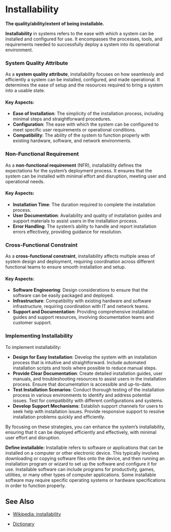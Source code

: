 # Installability


**The quality/ability/extent of being installable.**

<span data-chatgpt-prompt="installability + template">

**Installability** in systems refers to the ease with which a system can be installed and configured for use. It encompasses the processes, tools, and requirements needed to successfully deploy a system into its operational environment.

### System Quality Attribute

As a **system quality attribute**, installability focuses on how seamlessly and efficiently a system can be installed, configured, and made operational. It determines the ease of setup and the resources required to bring a system into a usable state.

#### Key Aspects:
- **Ease of Installation**: The simplicity of the installation process, including minimal steps and straightforward procedures.
- **Configuration**: The ease with which the system can be configured to meet specific user requirements or operational conditions.
- **Compatibility**: The ability of the system to function properly with existing hardware, software, and network environments.

### Non-Functional Requirement

As a **non-functional requirement** (NFR), installability defines the expectations for the system’s deployment process. It ensures that the system can be installed with minimal effort and disruption, meeting user and operational needs.

#### Key Aspects:
- **Installation Time**: The duration required to complete the installation process.
- **User Documentation**: Availability and quality of installation guides and support materials to assist users in the installation process.
- **Error Handling**: The system’s ability to handle and report installation errors effectively, providing guidance for resolution.

### Cross-Functional Constraint

As a **cross-functional constraint**, installability affects multiple areas of system design and deployment, requiring coordination across different functional teams to ensure smooth installation and setup.

#### Key Aspects:
- **Software Engineering**: Design considerations to ensure that the software can be easily packaged and deployed.
- **Infrastructure**: Compatibility with existing hardware and software infrastructure, requiring coordination with IT and network teams.
- **Support and Documentation**: Providing comprehensive installation guides and support resources, involving documentation teams and customer support.

### Implementing Installability

To implement installability:
- **Design for Easy Installation**: Develop the system with an installation process that is intuitive and straightforward. Include automated installation scripts and tools where possible to reduce manual steps.
- **Provide Clear Documentation**: Create detailed installation guides, user manuals, and troubleshooting resources to assist users in the installation process. Ensure that documentation is accessible and up-to-date.
- **Test Installation Scenarios**: Conduct thorough testing of the installation process in various environments to identify and address potential issues. Test for compatibility with different configurations and systems.
- **Develop Support Mechanisms**: Establish support channels for users to seek help with installation issues. Provide responsive support to resolve installation problems quickly and efficiently.

By focusing on these strategies, you can enhance the system’s installability, ensuring that it can be deployed efficiently and effectively, with minimal user effort and disruption.

</span>

**Define installable:** <span data-chatgpt-prompt="define installable (computers and software)">Installable refers to software or applications that can be installed on a computer or other electronic device. This typically involves downloading or copying software files onto the device, and then running an installation program or wizard to set up the software and configure it for use. Installable software can include programs for productivity, games, utilities, or many other types of computer applications. Some installable software may require specific operating systems or hardware specifications in order to function properly.</span>

## See Also

* [Wikipedia: installability](https://wikipedia.org/wiki/installability)

* [Dictionary]()
